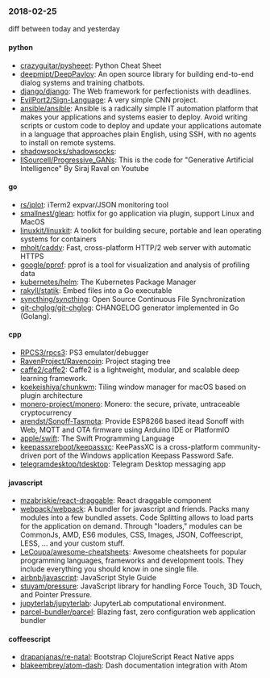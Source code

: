 ### 2018-02-25
diff between today and yesterday

#### python
* [crazyguitar/pysheeet](https://github.com/crazyguitar/pysheeet): Python Cheat Sheet
* [deepmipt/DeepPavlov](https://github.com/deepmipt/DeepPavlov): An open source library for building end-to-end dialog systems and training chatbots.
* [django/django](https://github.com/django/django): The Web framework for perfectionists with deadlines.
* [EvilPort2/Sign-Language](https://github.com/EvilPort2/Sign-Language): A very simple CNN project.
* [ansible/ansible](https://github.com/ansible/ansible): Ansible is a radically simple IT automation platform that makes your applications and systems easier to deploy. Avoid writing scripts or custom code to deploy and update your applications automate in a language that approaches plain English, using SSH, with no agents to install on remote systems.
* [shadowsocks/shadowsocks](https://github.com/shadowsocks/shadowsocks): 
* [llSourcell/Progressive_GANs](https://github.com/llSourcell/Progressive_GANs): This is the code for "Generative Artificial Intelligence" By Siraj Raval on Youtube

#### go
* [rs/jplot](https://github.com/rs/jplot): iTerm2 expvar/JSON monitoring tool
* [smallnest/glean](https://github.com/smallnest/glean): hotfix for go application via plugin, support Linux and MacOS
* [linuxkit/linuxkit](https://github.com/linuxkit/linuxkit): A toolkit for building secure, portable and lean operating systems for containers
* [mholt/caddy](https://github.com/mholt/caddy): Fast, cross-platform HTTP/2 web server with automatic HTTPS
* [google/pprof](https://github.com/google/pprof): pprof is a tool for visualization and analysis of profiling data
* [kubernetes/helm](https://github.com/kubernetes/helm): The Kubernetes Package Manager
* [rakyll/statik](https://github.com/rakyll/statik): Embed files into a Go executable
* [syncthing/syncthing](https://github.com/syncthing/syncthing): Open Source Continuous File Synchronization
* [git-chglog/git-chglog](https://github.com/git-chglog/git-chglog): CHANGELOG generator implemented in Go (Golang).

#### cpp
* [RPCS3/rpcs3](https://github.com/RPCS3/rpcs3): PS3 emulator/debugger
* [RavenProject/Ravencoin](https://github.com/RavenProject/Ravencoin): Project staging tree
* [caffe2/caffe2](https://github.com/caffe2/caffe2): Caffe2 is a lightweight, modular, and scalable deep learning framework.
* [koekeishiya/chunkwm](https://github.com/koekeishiya/chunkwm): Tiling window manager for macOS based on plugin architecture
* [monero-project/monero](https://github.com/monero-project/monero): Monero: the secure, private, untraceable cryptocurrency
* [arendst/Sonoff-Tasmota](https://github.com/arendst/Sonoff-Tasmota): Provide ESP8266 based itead Sonoff with Web, MQTT and OTA firmware using Arduino IDE or PlatformIO
* [apple/swift](https://github.com/apple/swift): The Swift Programming Language
* [keepassxreboot/keepassxc](https://github.com/keepassxreboot/keepassxc): KeePassXC is a cross-platform community-driven port of the Windows application Keepass Password Safe.
* [telegramdesktop/tdesktop](https://github.com/telegramdesktop/tdesktop): Telegram Desktop messaging app

#### javascript
* [mzabriskie/react-draggable](https://github.com/mzabriskie/react-draggable): React draggable component
* [webpack/webpack](https://github.com/webpack/webpack): A bundler for javascript and friends. Packs many modules into a few bundled assets. Code Splitting allows to load parts for the application on demand. Through "loaders," modules can be CommonJs, AMD, ES6 modules, CSS, Images, JSON, Coffeescript, LESS, ... and your custom stuff.
* [LeCoupa/awesome-cheatsheets](https://github.com/LeCoupa/awesome-cheatsheets):  Awesome cheatsheets for popular programming languages, frameworks and development tools. They include everything you should know in one single file.
* [airbnb/javascript](https://github.com/airbnb/javascript): JavaScript Style Guide
* [stuyam/pressure](https://github.com/stuyam/pressure):  JavaScript library for handling Force Touch, 3D Touch, and Pointer Pressure.
* [jupyterlab/jupyterlab](https://github.com/jupyterlab/jupyterlab): JupyterLab computational environment.
* [parcel-bundler/parcel](https://github.com/parcel-bundler/parcel):  Blazing fast, zero configuration web application bundler

#### coffeescript
* [drapanjanas/re-natal](https://github.com/drapanjanas/re-natal): Bootstrap ClojureScript React Native apps
* [blakeembrey/atom-dash](https://github.com/blakeembrey/atom-dash): Dash documentation integration with Atom
